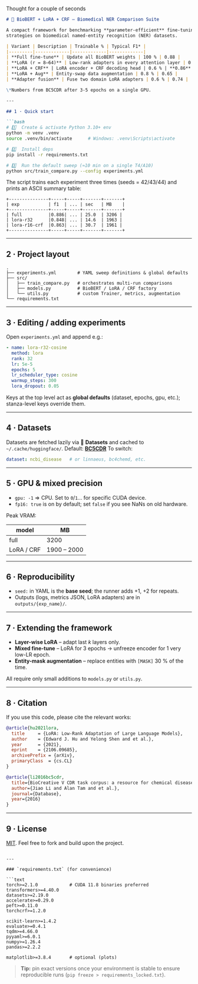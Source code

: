 Thought for a couple of seconds


````markdown
# 🔬 BioBERT + LoRA + CRF — Biomedical NER Comparison Suite

A compact framework for benchmarking **parameter-efficient** fine-tuning
strategies on biomedical named-entity recognition (NER) datasets.

| Variant | Description | Trainable % | Typical F1* |
|---------|-------------|-------------|-------------|
| **Full fine-tune** | Update all BioBERT weights | 100 % | 0.88 |
| **LoRA (r = 8–64)** | Low-rank adapters in every attention layer | 0.3 – 2 % | 0.59 → 0.85 |
| **LoRA + CRF** | LoRA encoder + CRF decoding head | 0.6 % | **0.86** |
| **LoRA + Aug** | Entity-swap data augmentation | 0.8 % | 0.65 |
| **Adapter fusion** | Fuse two domain LoRA adapters | 0.6 % | 0.74 |

\*Numbers from BC5CDR after 3-5 epochs on a single GPU.

---

## 1 · Quick start

```bash
# 1️⃣  Create & activate Python 3.10+ env
python -m venv .venv
source .venv/bin/activate      # Windows: .venv\Scripts\activate

# 2️⃣  Install deps
pip install -r requirements.txt

# 3️⃣  Run the default sweep (≈10 min on a single T4/A10)
python src/train_compare.py --config experiments.yml
````

The script trains each experiment three times (seeds = 42/43/44) and prints an
ASCII summary table:

```
+---------------+-----+-----+-------+-------+
| exp           | f1  | ... | sec   | MB    |
+---------------+-----+-----+-------+-------+
| full          |0.886| ... | 25.0  | 3206 |
| lora-r32      |0.848| ... | 14.6  | 1963 |
| lora-r16-crf  |0.863| ... | 30.7  | 1961 |
+---------------+-----+-----+-------+-------+
```

---

## 2 · Project layout

```
.
├── experiments.yml        # YAML sweep definitions & global defaults
├── src/
│   ├── train_compare.py   # orchestrates multi-run comparisons
│   ├── models.py          # BioBERT / LoRA / CRF factory
│   └── utils.py           # custom Trainer, metrics, augmentation
└── requirements.txt
```

---

## 3 · Editing / adding experiments

Open `experiments.yml` and append e.g.:

```yaml
- name: lora-r32-cosine
  method: lora
  rank: 32
  lr: 5e-5
  epochs: 5
  lr_scheduler_type: cosine
  warmup_steps: 300
  lora_dropout: 0.05
```

Keys at the top level act as **global defaults** (dataset, epochs, gpu, etc.);
stanza-level keys override them.

---

## 4 · Datasets

Datasets are fetched lazily via 🤗 **Datasets** and cached to
`~/.cache/huggingface/`.
Default: **[BC5CDR](https://huggingface.co/datasets/bc5cdr)**
To switch:

```yaml
dataset: ncbi_disease   # or linnaeus, bc4chemd, etc.
```

---

## 5 · GPU & mixed precision

* `gpu: -1` ⇒ CPU. Set to `0`/`1`… for specific CUDA device.
* `fp16: true` is on by default; set `false` if you see NaNs on old hardware.

Peak VRAM:

| model      | MB          |
| ---------- | ----------- |
| full       | 3200        |
| LoRA / CRF | 1900 – 2000 |

---

## 6 · Reproducibility

* `seed:` in YAML is the **base seed**; the runner adds +1, +2 for repeats.
* Outputs (logs, metrics JSON, LoRA adapters) are in `outputs/{exp_name}/`.

---

## 7 · Extending the framework

* **Layer-wise LoRA** – adapt last *k* layers only.
* **Mixed fine-tune** – LoRA for 3 epochs → unfreeze encoder for 1 very low-LR epoch.
* **Entity-mask augmentation** – replace entities with `[MASK]` 30 % of the time.

All require only small additions to `models.py` or `utils.py`.

---

## 8 · Citation

If you use this code, please cite the relevant works:

```bibtex
@article{hu2021lora,
  title     = {LoRA: Low-Rank Adaptation of Large Language Models},
  author    = {Edward J. Hu and Yelong Shen and et al.},
  year      = {2021},
  eprint    = {2106.09685},
  archivePrefix = {arXiv},
  primaryClass  = {cs.CL}
}

@article{li2016bc5cdr,
  title={BioCreative V CDR task corpus: a resource for chemical disease relation extraction},
  author={Jiao Li and Alan Tam and et al.},
  journal={Database},
  year={2016}
}
```

---

## 9 · License

[MIT](LICENSE). Feel free to fork and build upon the project.

````

---

### `requirements.txt` (for convenience)

```text
torch>=2.1.0            # CUDA 11.8 binaries preferred
transformers>=4.40.0
datasets>=2.19.0
accelerate>=0.29.0
peft>=0.11.0
torchcrf>=1.2.0

scikit-learn>=1.4.2
evaluate>=0.4.1
tqdm>=4.66.0
pyyaml>=6.0.1
numpy>=1.26.4
pandas>=2.2.2

matplotlib>=3.8.4       # optional (plots)
````

> **Tip:** pin exact versions once your environment is stable to ensure
> reproducible runs (`pip freeze > requirements_locked.txt`).

```
```